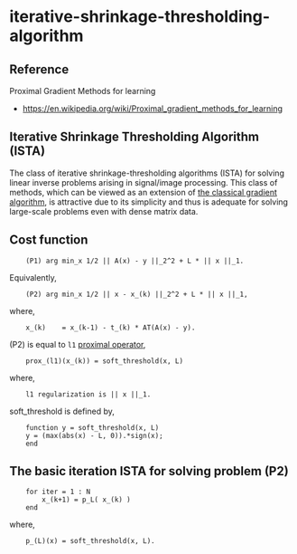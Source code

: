 # iterative-shrinkage-thresholding-algorithm

## Reference
Proximal Gradient Methods for learning
- https://en.wikipedia.org/wiki/Proximal_gradient_methods_for_learning

## Iterative Shrinkage Thresholding Algorithm (ISTA)
The class of iterative shrinkage-thresholding algorithms (ISTA) for solving linear inverse problems arising in signal/image processing. This class of methods, which can be viewed as an extension of [the classical gradient algorithm](https://en.wikipedia.org/wiki/Gradient_descent), is attractive due to its simplicity and thus is adequate for solving large-scale problems even with dense matrix data.

## Cost function 
        (P1) arg min_x 1/2 || A(x) - y ||_2^2 + L * || x ||_1.

Equivalently,

        (P2) arg min_x 1/2 || x - x_(k) ||_2^2 + L * || x ||_1,

where,

        x_(k)    = x_(k-1) - t_(k) * AT(A(x) - y).
        
(P2) is equal to `l1` [proximal operator](https://en.wikipedia.org/wiki/Proximal_operator),

        prox_(l1)(x_(k)) = soft_threshold(x, L)
        
where, 

        l1 regularization is || x ||_1.

soft_threshold is defined by,
        
        function y = soft_threshold(x, L)
        y = (max(abs(x) - L, 0)).*sign(x);
        end

## The basic iteration ISTA for solving problem (P2)
        for iter = 1 : N
            x_(k+1) = p_L( x_(k) )
        end
        
where, 

        p_(L)(x) = soft_threshold(x, L).

